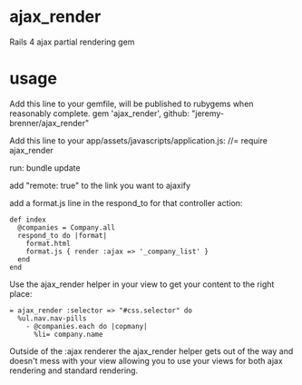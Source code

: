 ajax_render
===========

Rails 4 ajax partial rendering gem

usage
=====

Add this line to your gemfile, will be published to rubygems when reasonably complete.
gem 'ajax_render', github: "jeremy-brenner/ajax_render"

Add this line to your app/assets/javascripts/application.js:
//= require ajax_render

run: bundle update

add "remote: true" to the link you want to ajaxify

add a format.js line in the respond_to for that controller action:

    def index
      @companies = Company.all
      respond_to do |format|
        format.html
        format.js { render :ajax => '_company_list' }   
      end
    end

Use the ajax_render helper in your view to get your content to the right place:

    = ajax_render :selector => "#css.selector" do 
      %ul.nav.nav-pills
        - @companies.each do |copmany|
          %li= company.name

Outside of the :ajax renderer the ajax_render helper gets out of the way and doesn't mess with your view allowing you to use your views for both ajax rendering and standard rendering.